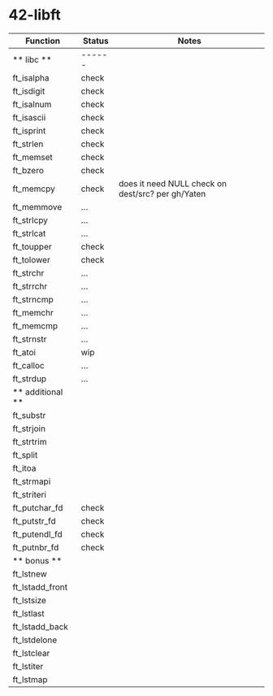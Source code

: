 # 42-libft

| Function      | Status    | Notes		|
|---------------|-----------|-----------|
| ** libc **    | ------	|
| ft_isalpha    | check     |
| ft_isdigit    | check     |
| ft_isalnum    | check     |
| ft_isascii    | check     |
| ft_isprint    | check     |
| ft_strlen     | check     |
| ft_memset     | check     |
| ft_bzero      | check		| 
| ft_memcpy     | check     | does it need NULL check on dest/src? per gh/Yaten
| ft_memmove    | …         |
| ft_strlcpy    | …         |
| ft_strlcat    | …         |
| ft_toupper    | check     |
| ft_tolower    | check     |
| ft_strchr     | …         |
| ft_strrchr    | …         |
| ft_strncmp    | …         |
| ft_memchr     | …         |
| ft_memcmp     | …         |
| ft_strnstr    | …         |
| ft_atoi       | wip       |
| ft_calloc     | …         |
| ft_strdup     | …         |
| ** additional **
| ft_substr
| ft_strjoin
| ft_strtrim
| ft_split
| ft_itoa
| ft_strmapi
| ft_striteri
| ft_putchar_fd | check
| ft_putstr_fd  | check
| ft_putendl_fd | check
| ft_putnbr_fd  | check
| ** bonus **
| ft_lstnew
| ft_lstadd_front
| ft_lstsize
| ft_lstlast
| ft_lstadd_back
| ft_lstdelone
| ft_lstclear
| ft_lstiter
| ft_lstmap
